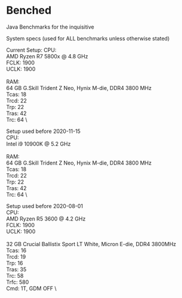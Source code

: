 # Benched
Java Benchmarks for the inquisitive

System specs (used for ALL benchmarks unless otherwise stated)

Current Setup:
CPU: \
AMD Ryzen R7 5800x @ 4.8 GHz \
FCLK: 1900 \
UCLK: 1900 \
\
RAM: \
64 GB G.Skill Trident Z Neo, Hynix M-die, DDR4 3800 MHz \
Tcas: 18 \
Trcd: 22 \
Trp:  22 \
Tras: 42 \
Trc:  64 \

Setup used before 2020-11-15 \
CPU: \
Intel i9 10900K @ 5.2 GHz \
\
RAM: \
64 GB G.Skill Trident Z Neo, Hynix M-die, DDR4 3800 MHz \
Tcas: 18 \
Trcd: 22 \
Trp:  22 \
Tras: 42 \
Trc:  64 \


Setup used before 2020-08-01 \
CPU: \
AMD Ryzen R5 3600 @ 4.2 GHz \
FCLK: 1900 \
UCLK: 1900 \
\
32 GB Crucial Ballistix Sport LT White, Micron E-die, DDR4 3800MHz \
Tcas: 16 \
Trcd: 19 \
Trp:  16 \
Tras: 35 \
Trc:  58 \
Trfc: 580 \
Cmd:  1T, GDM OFF \

